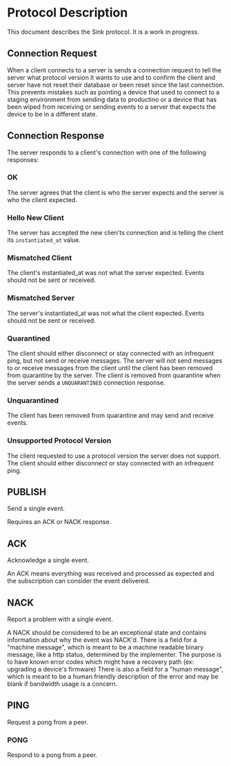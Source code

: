 # Protocol Description

This document describes the Sink protocol. It is a work in progress.

## Connection Request

When a client connects to a server is sends a connection request to tell the server what protocol version it wants to use and to confirm the client and server have not reset their database or been reset since the last connection. This prevents mistakes such as pointing a device that used to connect to a staging environment from sending data to productino or a device that has been wiped from receiving or sending events to a server that expects the device to be in a different state.

## Connection Response

The server responds to a client's connection with one of the following responses:

### OK

The server agrees that the client is who the server expects and the server is who the client expected.

### Hello New Client

The server has accepted the new clien'ts connection and is telling the client its `instantiated_at` value.

### Mismatched Client

The client's instantiated_at was not what the server expected. Events should not be sent or received.

### Mismatched Server

The server's instantiated_at was not what the client expected. Events should not be sent or received.

### Quarantined

The client should either disconnect or stay connected with an infrequent ping, but not send or receive messages. The server will not send messages to or receive messages from the client until the client has been removed from quarantine by the server. The client is removed from quarantine when the server sends a `UNQUARANTINED` connection response.

### Unquarantined

The client has been removed from quarantine and may send and receive events.

### Unsupported Protocol Version

The client requested to use a protocol version the server does not support. The client should either disconnect or stay connected with an infrequent ping.

## PUBLISH

Send a single event.

Requires an ACK or NACK response.

## ACK

Acknowledge a single event.

An ACK means everything was received and processed as expected and the subscription can consider the event delivered.

## NACK

Report a problem with a single event.

A NACK should be considered to be an exceptional state and contains information about why the event was NACK'd. There is a field for a "machine message", which is meant to be a machine readable binary message, like a http status,  determined by the implementer. The purpose is to have known error codes which might have a recovery path (ex: upgrading a device's firmware) There is also a field for a "human message", which is meant to be a human friendly description of the error and may be blank if bandwidth usage is a concern.

## PING

Request a pong from a peer.

### PONG

Respond to a pong from a peer.